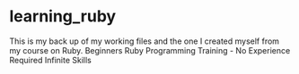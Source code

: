 learning_ruby
=============
This is my back up of my working files and the one I created myself from my course on Ruby. Beginners Ruby Programming Training - No Experience Required Infinite Skills
